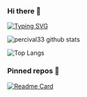 ### Hi there 👋 
[![Typing SVG](https://readme-typing-svg.herokuapp.com?font=Lato&color=1098AD&lines=Marcin+Jarczewski's+profile)](https://git.io/typing-svg)

![percival33 github stats](https://github-readme-stats.vercel.app/api?username=percival33&show_icons=true&hide_border=true&theme=blueberry&count_private=true)

![Top Langs](https://github-readme-stats.vercel.app/api/top-langs/?username=percival33&layout=compact&theme=blueberry&hide_border=true)

### Pinned repos :pushpin:
[![Readme Card](https://github-readme-stats.vercel.app/api/pin/?username=percival33&repo=double-trouble-hackathon&show_owner=true&show_icons=true)](https://github.com/Percival33/double-trouble-hackathon)
